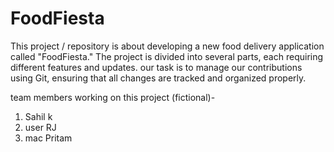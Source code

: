 # FoodFiesta
This project / repository is about developing a new food delivery application called "FoodFiesta." The project is divided into several parts, each requiring different features and updates. our task is to manage our contributions using Git, ensuring that all changes are tracked and organized properly.

team members working on this project (fictional)-
1) Sahil k
2) user RJ
3) mac Pritam